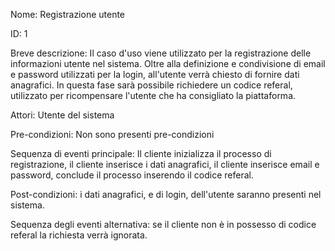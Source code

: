 Nome: Registrazione utente

ID: 1

Breve descrizione: Il caso d'uso viene utilizzato per la registrazione delle informazioni utente nel sistema. 
Oltre alla definizione e condivisione di email e password utilizzati per la login, all'utente verrà chiesto di fornire dati anagrafici.
In questa fase sarà possibile richiedere un codice referal, utilizzato per ricompensare l'utente che ha consigliato la piattaforma.

Attori: Utente del sistema

Pre-condizioni: Non sono presenti pre-condizioni

Sequenza di eventi principale: Il cliente inizializza il processo di registrazione, il cliente inserisce i dati anagrafici, il cliente inserisce email e password, conclude il processo inserendo il codice referal.

Post-condizioni: i dati anagrafici, e di login, dell'utente saranno presenti nel sistema.

Sequenza degli eventi alternativa: se il cliente non è in possesso di codice referal la richiesta verrà ignorata.